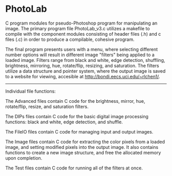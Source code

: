 # PhotoLab
C program modules for pseudo-Photoshop program for manipulating an image.
The primary program file PhotoLab_v3.c utilizes a makefile to compile with the component modules consisting of header files (.h) and c files (.c) in order to produce a compilable, cohesive program. 

The final program presents users with a menu, where selecting different number options will result in different image "filters" being 
applied to a loaded image. Filters range from black and white, edge detection, shuffling, brightness, mirroring, hue, rotate/flip, resizing, and saturation. The filters utilize a data structure and pointer system, where the output image is saved to a website for viewing, accesible at http://bondi.eecs.uci.edu/~rlchen1/. 

------------------------------------------------------------------------------------------------------------------------------------------

Individual file functions:

The Advanced files contain C code for the brightness, mirror, hue, rotate/flip, resize, and saturation filters.

The DIPs files contain C code for the basic digital image processing functions: black and white, edge detection, and shuffle.

The FileIO files contain C code for managing input and output images.

The Image files contain C code for extracting the color pixels from a loaded image, and setting modified pixels into the output image. It also contains functions to create a new image structure, and free the allocated memory upon completion.

The Test files contain C code for running all of the filters at once. 
